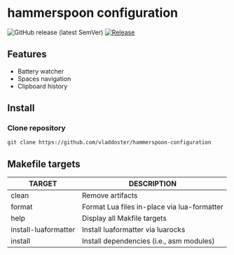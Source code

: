 # hammerspoon configuration

![GitHub release (latest SemVer)](https://img.shields.io/github/v/release/vladdoster/hammerspoon-configuration)
[![Release](https://github.com/vladdoster/hammerspoon-configuration/actions/workflows/release.yml/badge.svg?branch=master)](https://github.com/vladdoster/hammerspoon-configuration/actions/workflows/release.yml)

## Features

- Battery watcher
- Spaces navigation
- Clipboard history

## Install

### Clone repository

```shell
git clone https://github.com/vladdoster/hammerspoon-configuration
```

## Makefile targets

| TARGET               | DESCRIPTION |
| -------------------- | ------------------------------------------- |
| clean                | Remove artifacts                            |
| format               | Format Lua files in-place via lua-formatter |
| help                 | Display all Makfile targets                 |
| install-luaformatter | Install luaformatter via luarocks           | 
| install              | Install dependencies (i.e., asm modules)    |
